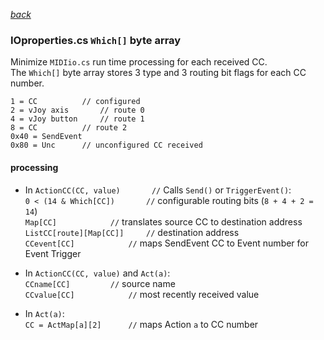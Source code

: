 [*back*](principles.md#run-time-operation)  
### IOproperties.cs `Which[]` byte array
Minimize `MIDIio.cs` run time processing for each received CC.  
The `Which[]` byte array stores 3 type and 3 routing bit flags for each CC number.
```
1 = CC  		// configured
2 = vJoy axis		// route 0  
4 = vJoy button		// route 1  
8 = CC			// route 2  
0x40 = SendEvent  
0x80 = Unc		// unconfigured CC received
```
#### processing
- In `ActionCC(CC, value)		//` Calls `Send()` or `TriggerEvent()`:  
`0 < (14 & Which[CC])		//` configurable routing bits (`8 + 4 + 2 = 14`)  
`Map[CC]			//` translates source CC to destination address   
`ListCC[route][Map[CC]]		//` destination address  
`CCevent[CC]			//` maps SendEvent CC to Event number for Event Trigger  

- In `ActionCC(CC, value)` and `Act(a)`:  
`CCname[CC]			//` source name  
`CCvalue[CC]			//` most recently received value  

- In `Act(a)`:   
`CC = ActMap[a][2]		//` maps Action `a` to CC number  

